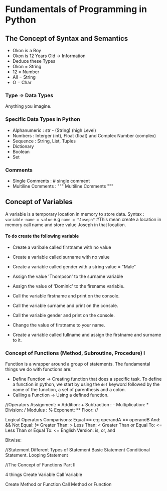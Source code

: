 # Fundamentals of Programming in Python

## The Concept of Syntax and Semantics
- Okon is a Boy
- Okon is 12 Years Old -> Information
- Deduce these Types
- Okon = String
- 12 = Number
- All = String
- O = Char


### Type => Data Types
Anything you imagine. 
### Specific Data Types in Python
- Alphanumeric : str - (String) (high Level)
- Numbers : Interger (int), Float (float) and Complex Number (complex)
- Sequence  : String, List, Tuples
- Dictionary
- Boolean
- Set

### Comments
- Single Comments :  # single comment
- Multiline Comments :  """ Multiline Comments """


## Concept of Variables
A variable is a temporary location in memory to store data.
Syntax : `variable-name = value`
e.g `name = "Joseph"` #This mean create a location in memory call name and store value Joseph in that location.

#### To do create the following variable
- Create a varibale called firstname  with no value
- Create a variable called surname with no value
- Create a variable called  gender with a string value = "Male"
- Assign the value 'Thompson' to the surname variable
- Assign the value of 'Dominic' to the firsname variable.
- Call the variable firstname and print on the console.
- Call the variable surname and print on the console.
- Call the variable gender and print on the console.

- Change the value of firstname to your name.
- Create a variable called  fullname and assign the firstname and surname to it.

### Concept of Functions (Method, Subroutine, Procedure) I

Function is a wrapper around a group of statements.
The fundamental things we do with functions are:
- Define Function -> Creating function that does a specific task.
    To define a function in python, we start by using the `def` keyword followed by the name of the function, a set of parenthesis and a colon.
- Calling a Function -> Using a defined function.

//Operators
Assignment: = 
Addition: +
Subtraction : -
Multiplication: *
Division: /
Modulus : %
Exponent: **
Floor: //

Logical Operators
Comparisons: 
Equal == e:g operandA == operandB
And: &&
Not Equal: !=
Greater Than: >
Less Than: <
Greater Than or Equal To: <=
Less Than or Equal To: <=
English Version: is, or, and

Bitwise: 


//Statement
Different Types of Statement
Basic Statement
Conditional Statement.
Looping Statement

//The Concept of Functions Part II


4 things
Create Variable
Call Variable

Create Method or Function
Call Method or Function 